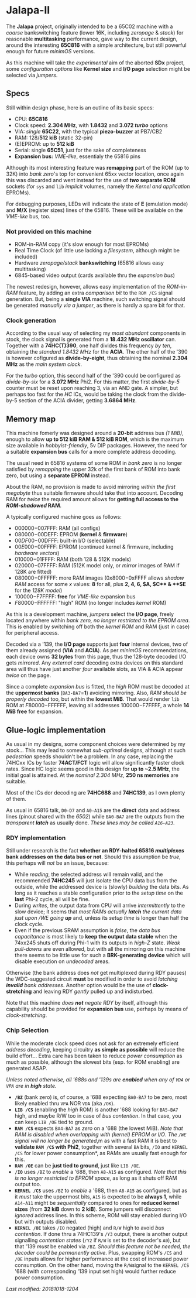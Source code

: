 # Jalapa-II

The **Jalapa** project, originally intended to be a 65C02 machine with a *coarse*
bankswitching feature (lower 16K, including *zeropage* & *stack*) for reasonable
**multitasking** performance, gave way to the current design, around the interesting
**65C816** with a simple architecture, but still powerful enough for future *minimOS*
versions.

As this machine will take the *experimental* aim of the aborted **SDx** project,
some *configuration options* like **Kernel size** and **I/O page** selection might
be selected via *jumpers*.

## Specs

Still within design phase, here is an outline of its basic specs:

- CPU: **65C816**
- Clock speed: **2.304 MHz**, with **1.8432** and **3.072 *turbo*** options
- VIA: *single* **65C22**, with the typical **piezo-buzzer** at PB7/CB2
- RAM: 128/**512 kiB** (static 32-pin)
- (E)EPROM: up to **512 kiB**
- Serial: single **65C51**, just for the sake of completeness
- **Expansion bus:** *VME-like*, essentialy the 65816 pins

Although its most interesting feature was **remapping** part of the ROM (up to 32K) 
into *bank zero*'s top for convenient 65xx vector location, once again this was
discarded and went instead for the use of ***two* separate ROM** sockets
(for `sys` and `lib` *implicit* volumes, namely the *Kernel and application* EPROMs).

For debugging purposes, LEDs will indicate the state of **E** (emulation mode)
and **M/X** (register sizes) lines of the 65816. These will be available on the
*VME-like* bus, too.

### Not provided on this machine

- ROM-in-RAM copy (it's slow enough for most EPROMs)
- Real Time Clock (of little use lacking a *filesystem*, although might be included)
- Hardware *zeropage/stack* **bankswitching** (65816 allows easy multitasking)
- 6845-based video output (cards available thru the *expansion bus*)

The newest redesign, however, allows easy implementation of the *ROM-in-RAM*
feature, by adding an extra *comparison bit* to the `ROM /CS` signal generation.
But, being a **single VIA** machine, such switching signal should be generated
*manually via a jumper*, as there is hardly a spare bit for that.
 
### Clock generation

According to the usual way of selecting my *most abundant* components in stock,
the clock signal is generated from a **18.432 MHz oscillator** can. Together with
a **74HC(T)390**, one half divides this frequency *by ten*, obtaining the
*standard 1.8432 MHz* for the **ACIA**. The other half of the '390 is however
cofigured as **divide-by-eight**, thus obtaining the nominal **2.304 MHz** as
the *main system clock*.

For the *turbo* option, this second half of the '390 could be configured as
*divide-by-six* for a **3.072 MHz** Phi2. For this matter, the first *divide-by-5*
counter must be reset upon reaching 3, via an AND gate. A simpler, but perhaps
too fast for the *HC* ICs, would be taking the clock from the divide-by-5 section
of the ACIA divider, getting **3.6864 MHz**.

## Memory map

This machine fomerly was designed around a  **20-bit** address bus *(1 MiB)*,
enough to allow **up to 512 kiB RAM & 512 kiB ROM**, which is the maximum size
available in *hobbyist-friendly*, 5v DIP packages. However, the need for a suitable
**expansion bus** calls for a more complete address decoding.

The usual need in 65816 systems of some ROM in *bank zero* is no longer satisfied
by *remapping* the upper 32k of the first bank of ROM into bank zero, but using a
**separate EPROM** instead.

About the RAM, no provision is made to avoid mirroring *within the first
megabyte* thus suitable firmware should take that into account. Decoding RAM
for *twice* the required amount allows for **getting full access to the
*ROM-shadowed* RAM**.

A typically configured machine goes as follows:

- $000000-$007FFF: RAM (all configs)
- $080000-$00DEFF: EPROM (**kernel** & **firmware**)
- $00DF00-$00DFFF: built-in I/O (selectable)
- $00E000-$00FFFF: EPROM (continued kernel & firmware, including *hardware vectors*)
- $010000-$01FFFF: RAM (both 128 & 512K models)
- $020000-$07FFFF: RAM (512K model only, or *mirror* images of RAM if 128K are fitted)
- $080000-$0FFFFF: more RAM images ($0x8000-$0xFFFF allows *shadow RAM* access for some
*x* values: **8** for all, plus **2, 4, 6, $A, $C** & **$E** for the *128K model*)
- $100000-$F7FFFF: **free** for *VME-like* expansion bus
- $F80000-$FFFFFF: "high" ROM (no longer includes *kernel* ROM)

As this is a development machine, *jumpers* select the **I/O page**,
freely located anywhere within *bank zero, no longer restricted to the
EPROM area*. This is enabled by switching off both the *kernel ROM*
and RAM (just in case) for peripheral access.

Decoded via a '139, the **I/O page** supports just **four** internal devices,
two of them already assigned (**VIA** and **ACIA**). As per *minimOS* recommendations,
each device owns **32 bytes** from this page, thus the 128-byte decoded I/O gets
*mirrored*. Any *external card* decoding extra devices on this standard area will thus
have just another *four* available slots, as VIA & ACIA appear *twice* on the page.

Since a complete *expansion bus* is fitted, the *high* ROM must be decoded at the
**uppermost banks** (`BA3-BA7`=**1**) avoiding mirroring.
Also, *RAM should be properly decoded* too, but within the **lowest MiB**.
That would render `lib` ROM at $F80000-$FFFFFF, leaving all addresses
$100000-$F7FFFF, a whole **14 MiB free** for expansion.
 
## Glue-logic implementation

As usual in my designs, some component choices were determined by my stock... This may
lead to somewhat *sub-optimal* designs, although at such *pedestrian* speeds shouldn't
be a problem. In any case, replacing the 74HCxx ICs by faster **74ACT/FCT** logic will
allow significantly faster clock rates. Since HC logic seems good in this design for
**up to ~2.5 MHz**, the initial goal is attained. At the *nominal 2.304 MHz*,
**250 ns memories** are suitable.

Most of the ICs dor decoding are **74HC688** and **74HC139**, as I own plenty of them.

As usual in 65816 talk, `D0-D7` and `A0-A15` are the **direct** data and address 
lines (pinout shared with the *6502*) while `BA0-BA7` are the outputs from the
*transparent **latch*** as usually done. *These lines may be called `A16-A23`*.

### RDY implementation

Still under research is the fact **whether an RDY-halted 65816 *multiplexes* bank
addresses on the data bus or not**. Should this assumption be *true*, this perhaps will
*not* be an issue, because:

- While *reading*, the selected address will remain valid, and the recommended **74HC245**
will just isolate the CPU data bus from the outside, while the addressed device is
(slowly) *building* the data bits. As long as it reaches a stable configuration prior
to the *setup time* on the **last** Phi-2 cycle, all will be fine.
- During *writes*, the output data from CPU will arrive *intermittently* to the slow
device; it seems that *most RAMs actually **latch** the current data just upon /WE going
**up*** and, unless its *setup time* is longer than half the clock cycle.
- Even if the previous SRAM assumption is *false*, the *data bus capacitance* is most
likely to **keep the output data stable** when the 74xx245 shuts off during Phi-1 with
its outputs in *high-Z* state. *Weak pull-downs* are even allowed, but with all the
mirroring on this machine there seems to be little use for such a **BRK-generating
device** which will disable execution on *undecoded* areas.

Otherwise (the bank address does *not* get multiplexed during RDY pauses) the
WDC-suggested circuit **must** be modified in order to avoid *latching **invalid** bank
addresses*. Another option would be the use of **clock-stretching** and leaving RDY
*gently* pulled up and indisturbed.

Note that this machine *does **not** negate RDY* by itself, although this capability
should be provided for **expansion bus** use, perhaps by means of *clock-stretching*.

### Chip Selection

While the moderate clock speed does not ask for an extremely efficient *address
decoding*, keeping circuitry **as simple as possible** will reduce the build effort...
Extra care has been taken to reduce *power consumption* as much as possible, although
the slowest bits (esp. for ROM enabling) are generated ASAP.

*Unless noted otherwise, all '688s and '139s are **enabled** when any of `VDA` or `VPA`
are in **high** state.*

- **`/BZ`** (bank zero) is, of course, a '688 expecting `BA0-BA7` to be zero,
most likely enabled thru `VPA` NOR `VDA` (aka `/OK`).
- **`LIB /CS`** (enabling the *high* ROM) is another '688 looking for `BA5-BA7`
high, and maybe R/W too in case of *bus contention*. In that case, you can keep
`LIB /OE` tied to ground.
- **`RAM /CS`** expects `BA4-BA7` as *zero* on a '688 (the lowest MiB).
*Note that RAM is disabled when overlapping with (kernel) EPROM or I/O*.
*The `/WE` signal will no longer be generated*,m as with a fast RAM it is best
to **validate `RAM /CS` with Phi2**, together with several `BA` bits, `/IO` and
`KERNEL /CS` for lower power consumption*, as RAMs are usually fast enough for this.
- **`RAM /OE`** can be **just tied to ground**, just like `LIB /OE`.
- **`/IO`** uses `/BZ` to *enable* a '688, then `A8-A15` as configured. *Note that
this is no longer restricted to EPROM space*, as long as it shuts off RAM output too.
- **`KERNEL /CS`** uses `/BZ` to *enable* a '688, then `A8-A15` as configured, but
as it *must* take the uppermost bits, `A15` is expected to be **always 1**, while
`A14-A11` might be *sequentially* compared to ones for **reduced kernel sizes**
(from **32 kiB** down to **2 kiB**). Some jumpers will disconnect *ignored* address
lines. In this scheme, ROM will stay enabled during I/O but with outputs disabled.
- **`KERNEL /OE`** takes `/IO` negated (high) and `R/W` high to avoid
*bus contention*.  If done thru a 74HC139's `/Y3` output, there is another output
signalling *contention states* (`/Y2` if `R/W` is set to the decoder's `A0`), but
that '139 *must* be enabled via `/BZ`. *Should this feature not be needed, the
decoder could be permanently active*. Plus, swapping ROM's `/CS` and `/OE` inputs allows
for higher performance at the cost of increased power consumption. On the other hand,
moving the `R/W`signal to the `KERNEL /CS` '688 (with corresponding '139 input set
high) would further reduce power consumption.

*Last modified: 20181018-1204*
